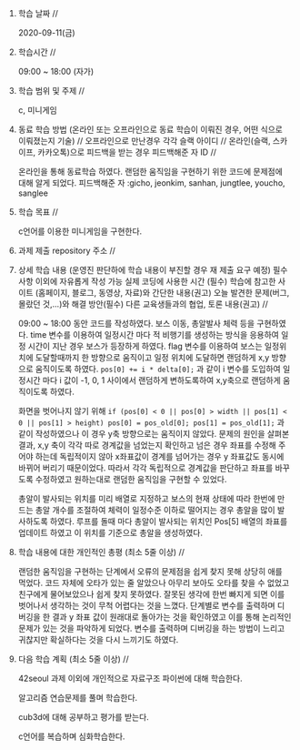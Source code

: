 1. 학습 날짜 // 

    2020-09-11(금)
 
2. 학습시간 // 

    09:00 ~ 18:00 (자가)
    
3. 학습 범위 및 주제 // 
    
    c, 미니게임

4. 동료 학습 방법 (온라인 또는 오프라인으로 동료 학습이 이뤄진 경우, 어떤 식으로 이뤄졌는지 기술) // 오프라인으로 만난경우 각각 슬랙 아이디 // 온라인(슬랙, 스카이프, 카카오톡)으로 피드백을 받는 경우 피드백해준 자 ID // 

    온라인을 통해 동료학습 하였다. 랜덤한 움직임을 구현하기 위한 코드에 문제점에 대해 알게 되었다. 피드백해준 자 :gicho, jeonkim, sanhan, jungtlee, youcho, sanglee

5. 학습 목표 //

    c언어를 이용한 미니게임을 구현한다.
    
6. 과제 제출 repository 주소 // 
    
    
    
7. 상세 학습 내용 (운영진 판단하에 학습 내용이 부진할 경우 재 제출 요구 예정) 필수사항 이외에 자유롭게 작성 가능 실제 코딩에 사용한 시간 (필수) 학습에 참고한 사이트 (홈페이지, 블로그, 동영상, 자료)와 간단한 내용(권고) 오늘 발견한 문제(버그, 몰랐던 것,...)와 해결 방안(필수) 다른 교육생들과의 협업, 토론 내용(권고) //
    
    09:00 ~ 18:00 동안 코드를 작성하였다.
    보스 이동, 총알발사 체력 등을 구현하였다. time 변수를 이용하여 일정시간 마다 적 비행기를 생성하는 방식을 응용하여 일정 시간이 지난 경우 보스가 등장하게 하였다. flag 변수를 이용하여 보스는 일정위치에 도달할때까지 한 방향으로 움직이고 일정 위치에 도달하면 랜덤하게 x,y 방향으로 움직이도록 하였다. `pos[0] += i * delta[0];` 과 같이 i 변수를 도입하여 일정시간 마다 i 값이 -1, 0, 1 사이에서 랜덤하게 변하도록하여 x,y축으로 랜덤하게 움직이도록 하였다. 
    
    화면을 벗어나지 않기 위해 `if (pos[0] < 0 || pos[0] > width || pos[1] < 0 || pos[1] > height) pos[0] = pos_old[0]; pos[1] = pos_old[1];` 과 같이 작성하였으나 이 경우 y축 방향으로는 움직이지 않았다. 문제의 원인을 살펴본 결과, x,y 축이 각각 따로 경계값을 넘었는지 확인하고 넘은 경우 좌표를 수정해 주어야 하는데 독립적이지 않아 x좌표값이 경계를 넘어가는 경우 y 좌표값도 동시에 바뀌어 버리기 때문이었다. 따라서 각각 독립적으로 경계값을 판단하고 좌표를 바꾸도록 수정하였고 원하는대로 랜덤한 움직임을 구현할 수 있었다.
    
    총알이 발사되는 위치를 미리 배열로 지정하고 보스의 현재 상태에 따라 한번에 만드는 총알 개수를 조절하여 체력이 일정수준 이하로 떨어지는 경우 총알을 많이 발사하도록 하였다. 루프를 돌때 마다 총알이 발사되는 위치인 Pos[5] 배열의 좌표를 업데이트 하였고 이 위치를 기준으로 총알을 생성하였다. 
    
8. 학습 내용에 대한 개인적인 총평 (최소 5줄 이상) //

    랜덤한 움직임을 구현하는 단계에서 오류의 문제점을 쉽게 찾지 못해 상당히 애를 먹었다. 코드 자체에 오타가 있는 줄 알았으나 아무리 보아도 오타를 찾을 수 없었고 친구에게 물어보았으나 쉽게 찾지 못하였다. 잘못된 생각에 한번 빠지게 되면 이를 벗어나서 생각하는 것이 무척 어렵다는 것을 느꼈다. 단계별로 변수를 출력하며 디버깅을 한 결과 y 좌표 값이 원래대로 돌아가는 것을 확인하였고 이를 통해 논리적인 문제가 있는 것을 파악하게 되었다. 변수를 출력하며 디버깅을 하는 방법이 느리고 귀찮지만 확실하다는 것을 다시 느끼기도 하였다.
   
9. 다음 학습 계획 (최소 5줄 이상) // 
    
    42seoul 과제 이외에 개인적으로 자료구조 파이썬에 대해 학습한다.
    
    알고리즘 연습문제를 풀며 학습한다.
    
    cub3d에 대해 공부하고 평가를 받는다.
    
    c언어를 복습하며 심화학습한다.